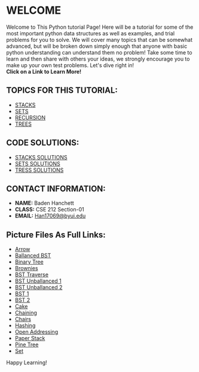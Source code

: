 # WELCOME

Welcome to This Python tutorial Page! Here will be a tutorial for some of the most important python data structures as well as examples, and trial problems for you to solve. We will cover many topics that can be somewhat advanced, but will be broken  down simply enough that anyone with basic python understanding can understand them no problem! Take some time to learn and then share with others your ideas, we strongly encourage you to make up your own test problems. Let's dive right in!   
**Click on a Link to Learn More!**

## TOPICS FOR THIS TUTORIAL:  
* [STACKS](1-Stacks.md)
* [SETS](2-Sets.md)
* [RECURSION](3-Recursion.md)
* [TREES](4-Trees.md)

## CODE SOLUTIONS:
* [STACKS SOLUTIONS](Stacks_Problems_Solved.py)
* [SETS SOLUTIONS](Sets_Problems_Solved.py)
* [TRESS SOLUTIONS](Trees_Problems_Solved.py)


## CONTACT INFORMATION:
* **NAME:** Baden Hanchett
* **CLASS:** CSE 212 Section-01
* **EMAIL:** Han17069@byui.edu



## Picture Files As Full Links:
* [Arrow](Arrow.png)  
* [Ballanced BST](BAL_BST.png) 
* [Binary Tree](Binary_Tree.png)  
* [Brownies](Brownies.png) 
* [BST Traverse](BST_Traverse.png)  
* [BST Unballanced 1](BST_UN_BAL.png)  
* [BST Unballanced 2](BST_Unballanced.png) 
* [BST 1](BST.png) 
* [BST 2](BST2.png)   
* [Cake](Cake.png)
* [Chaining](Chaining.png)
* [Chairs](Chairs.jpg)
* [Hashing](Hashing.png)
* [Open Addressing](Open_Addressing.png)
* [Paper Stack](paper_stack2.png)
* [Pine Tree](Pine_Tree.jpg) 
* [Set](Set.png)


Happy Learning!